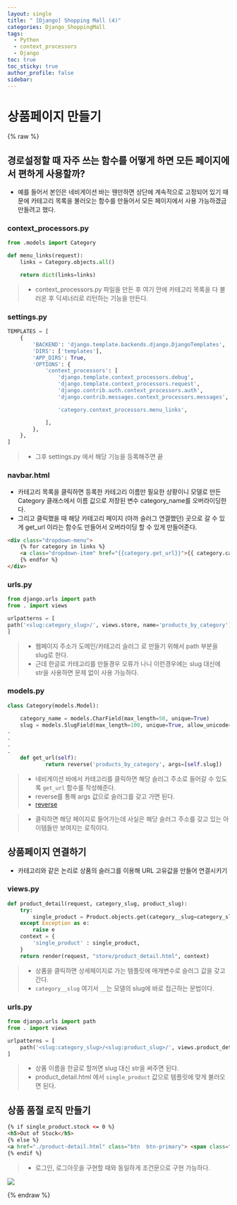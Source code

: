 ```yaml
---
layout: single
title: " [Django] Shopping Mall (4)"
categories: Django_ShoppingMall
tags:
  - Python
  - context_processors
  - Django
toc: true
toc_sticky: true
author_profile: false
sidebar:
---
```

# 상품페이지 만들기

{% raw %}

## 경로설정할 때 자주 쓰는 함수를 어떻게 하면 모든 페이지에서 편하게 사용할까?

- 예를 들어서 본인은 네비게이션 바는 웬만하면 상단에 계속적으로 고정되어 있기 때문에 카테고리 목록을 불러오는 함수를 만들어서 모든 페이지에서 사용 가능하겠금 만들려고 했다.

### context_processors.py
```python
from .models import Category

def menu_links(request):
    links = Category.objects.all()

    return dict(links=links)
```
>- context_processors.py 파일을 만든 후 여기 안에 카테고리 목록을 다 불러온 후 딕셔너리로 리턴하는 기능을 만든다.


### settings.py
```python
TEMPLATES = [
    {
        'BACKEND': 'django.template.backends.django.DjangoTemplates',
        'DIRS': ['templates'],
        'APP_DIRS': True,
        'OPTIONS': {
            'context_processors': [
                'django.template.context_processors.debug',
                'django.template.context_processors.request',
                'django.contrib.auth.context_processors.auth',
                'django.contrib.messages.context_processors.messages',

                'category.context_processors.menu_links',

            ],
        },
    },
]
```
>- 그후 settings.py 에서 해당 기능을 등록해주면 끝

### navbar.html
- 카테고리 목록을 클릭하면 등록한 카테고리 이름만 필요한 상황이니 모델로 만든 Category 클래스에서 이름 값으로 저장된 변수 category_name를 오버라이딩한다.
- 그리고 클릭했을 때 해당 카테고리 페이지 (아까 슬러그 연결했던) 곳으로 갈 수 있게 get_url 이라는 함수도 만들어서 오버라이딩 할 수 있게 만들어준다.

```html
<div class="dropdown-menu">
	{% for category in links %}
	<a class="dropdown-item" href="{{category.get_url}}">{{ category.category_name }}</a>
	{% endfor %}
</div>
```

### urls.py
```python
from django.urls import path
from . import views

urlpatterns = [
path('<slug:category_slug>/', views.store, name='products_by_category'),
]
```
>- 웹페이지 주소가 도메인/카테고리 슬러그 로 만들기 위해서 path 부분을 slug로 한다.
>- 근데 한글로 카테고리를 만들경우 오류가 나니 이런경우에는 slug 대신에 str을 사용하면 문제 없이 사용 가능하다.

### models.py
```python
class Category(models.Model):

    category_name = models.CharField(max_length=50, unique=True)
    slug = models.SlugField(max_length=100, unique=True, allow_unicode=True)
.
.
.
.
    def get_url(self):
            return reverse('products_by_category', args=[self.slug])
```
>- 네비게이션 바에서 카테고리를 클릭하면 해당 슬러그 주소로 들어갈 수 있도록 `get_url` 함수를 작성해준다. 
>- reverse를 통해 args 값으로 슬러그를 갖고 가면 된다.
>- [reverse](https://ugaemi.com/django/Django-reverse-and-resolve/)


>- 클릭하면 해당 페이지로 들어가는데 사실은 해당 슬러그 주소를 갖고 있는 아이템들만 보여지는 로직이다.


## 상품페이지 연결하기

- 카테고리와 같은 논리로 상품의 슬러그를 이용해 URL 고유값을 만들어 연결시키기

### views.py
```python
def product_detail(request, category_slug, product_slug):
    try:
        single_product = Product.objects.get(category__slug=category_slug, slug=product_slug)
    except Exception as e:
        raise e
    context = {
        'single_product' : single_product,
    }
    return render(request, "store/product_detail.html", context)
```
>- 상품을 클릭하면 상세페이지로 가는 템플릿에 매개변수로 슬러그 값을 갖고 간다.
>- `category__slug` 여기서 `__`는 모델의 slug에 바로 접근하는 문법이다.

### urls.py
```python
from django.urls import path
from . import views

urlpatterns = [
    path('<slug:category_slug>/<slug:product_slug>/', views.product_detail, name='product_detail'),
]
```
>- 상품 이름을 한글로 할꺼면 slug 대신 str을 써주면 된다.
>- product_detail.html 에서 `single_product` 값으로 템플릿에 맞게 불러오면 된다.



## 상품 품절 로직 만들기

```html
{% if single_product.stock <= 0 %}
<h5>Out of Stock</h5>
{% else %}
<a href="./product-detail.html" class="btn  btn-primary"> <span class="text">Add to cart</span> <i class="fas fa-shopping-cart"></i>  </a>
{% endif %}
```
>- 로그인, 로그아웃을 구현할 때와 동일하게 조건문으로 구현 가능하다.


![](https://i.imgur.com/uSRj7sW.png)






{% endraw %}
